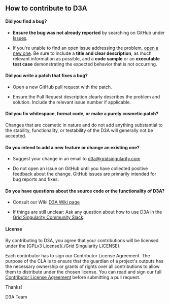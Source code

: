 ## How to contribute to D3A

#### **Did you find a bug?**

* **Ensure the bug was not already reported** by searching on GitHub under [Issues](https://github.com/gridsingularity/d3a/issues).

* If you're unable to find an open issue addressing the problem, [open a new one](https://github.com/gridsingularity/d3a/issues/new). Be sure to include a **title and clear description**, as much relevant information as possible, and a **code sample** or an **executable test case** demonstrating the expected behavior that is not occurring.


#### **Did you write a patch that fixes a bug?**

* Open a new GitHub pull request with the patch.

* Ensure the Pull Request description clearly describes the problem and solution. Include the relevant issue number if applicable.


#### **Did you fix whitespace, format code, or make a purely cosmetic patch?**

Changes that are cosmetic in nature and do not add anything substantial to the stability, functionality, or testability of the D3A will generally not be accepted.


#### **Do you intend to add a new feature or change an existing one?**

* Suggest your change in an email to d3a@gridsingularity.com

* Do not open an issue on GitHub until you have collected positive feedback about the change. GitHub issues are primarily intended for bug reports and fixes.


#### **Do you have questions about the source code or the functionality of D3A?**

* Consult our Wiki [D3A Wiki page](https://gridsingularity.github.io/d3a/d3a-documentation/)

* If things are still unclear: Ask any question about how to use D3A in the [Grid Singularity Community Slack](https://gsycommunity.slack.com/join/shared_invite/zt-dpfxe2gk-hKFccsrr68g982odCJlrIg#/).


#### **License**

By contributing to D3A, you agree that your contributions will be licensed under the [GPLv3 License](./Grid Singularity LICENSE).

Each contributor has to sign our Contributor License Agreement. The purpose of the CLA is to ensure that the guardian of a project's outputs has the necessary ownership or grants of rights over all contributions to allow them to distribute under the chosen license. You can read and sign our full [Contributor License Agreement](https://gist.github.com/gsydev/c880a76b3cb73658f3b99b9edb791fb4) before submitting a pull request.


Thanks!

D3A Team
